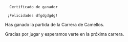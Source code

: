       Certificado de ganador

     ¡Felicidades dfgdgdgdg!

Has ganado la partida de la Carrera de Camellos.

Gracias por jugar y esperamos verte en la próxima carrera.
